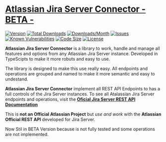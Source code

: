 # [**Atlassian Jira Server Connector - BETA -**]()

[![Version](https://img.shields.io/npm/v/jira-server-connector?logo=npm)](https://www.npmjs.com/package/jira-server-connector)
[![Total Downloads](https://img.shields.io/npm/dt/jira-server-connector?logo=npm)](https://www.npmjs.com/package/jira-server-connector/core)
[![Downloads/Month](https://img.shields.io/npm/dm/jira-server-connector?logo=npm)](https://www.npmjs.com/package/jira-server-connector)
[![Issues](https://img.shields.io/github/issues/jjlongoria/jira-server-connector)](https://github.com/JJLongoria/jira-server-connector/issues)
[![Known Vulnerabilities](https://snyk.io/test/github/JJLongoria/jira-server-connector/badge.svg)](https://snyk.io/test/github/JJLongoria/jira-server-connector)
[![Code Size](https://img.shields.io/github/languages/code-size/jjlongoria/jira-server-connector)](https://github.com/JJLongoria/jira-server-connector)
[![License](https://img.shields.io/github/license/jjlongoria/jira-server-connector?logo=github)](https://github.com/JJLongoria/jira-server-connector/blob/master/LICENSE)

**Atlassian Jira Server Connector** is a library to work, handle and manage all features and options from any Atlassian Jira Server instance. Developed in TypeScipts to make it more robuts and easy to use. 

The library is designed to make this use really easy. All endpoints and operations are grouped and named to make it more semantic and easy to undestand.

**Atlassian Jira Server Connector** implement all REST API Endpoints to has a full controls of the Jira Server instances. To see all Atalassian Jira Server endpoints and operations, visit the [**Oficial Jira Server REST API Documentation**](https://docs.atlassian.com/software/jira/docs/api/REST/latest/)

This is **not an Official Atlassian Project** but *use and work* with the **Atlassian Official REST API** developed for Jira Server.

Now Stil in BETA Version because is not fully tested and some operations are not implemented.